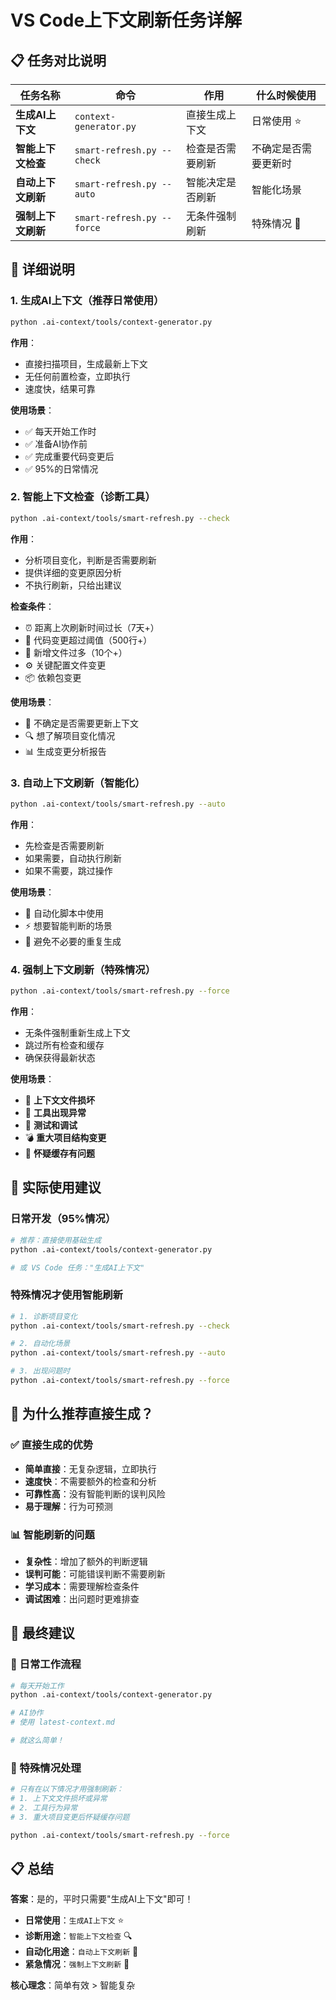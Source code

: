 # VS Code上下文刷新任务详解

## 📋 任务对比说明

| 任务名称 | 命令 | 作用 | 什么时候使用 |
|----------|------|------|-------------|
| **生成AI上下文** | `context-generator.py` | 直接生成上下文 | 日常使用 ⭐ |
| **智能上下文检查** | `smart-refresh.py --check` | 检查是否需要刷新 | 不确定是否需要更新时 |
| **自动上下文刷新** | `smart-refresh.py --auto` | 智能决定是否刷新 | 智能化场景 |
| **强制上下文刷新** | `smart-refresh.py --force` | 无条件强制刷新 | 特殊情况 🚨 |

## 🎯 详细说明

### 1. **生成AI上下文**（推荐日常使用）
```bash
python .ai-context/tools/context-generator.py
```

**作用**：
- 直接扫描项目，生成最新上下文
- 无任何前置检查，立即执行
- 速度快，结果可靠

**使用场景**：
- ✅ 每天开始工作时
- ✅ 准备AI协作前
- ✅ 完成重要代码变更后
- ✅ 95%的日常情况

### 2. **智能上下文检查**（诊断工具）
```bash
python .ai-context/tools/smart-refresh.py --check
```

**作用**：
- 分析项目变化，判断是否需要刷新
- 提供详细的变更原因分析
- 不执行刷新，只给出建议

**检查条件**：
- ⏰ 距离上次刷新时间过长（7天+）
- 📝 代码变更超过阈值（500行+）
- 📁 新增文件过多（10个+）
- ⚙️ 关键配置文件变更
- 📦 依赖包变更

**使用场景**：
- 🤔 不确定是否需要更新上下文
- 🔍 想了解项目变化情况
- 📊 生成变更分析报告

### 3. **自动上下文刷新**（智能化）
```bash
python .ai-context/tools/smart-refresh.py --auto
```

**作用**：
- 先检查是否需要刷新
- 如果需要，自动执行刷新
- 如果不需要，跳过操作

**使用场景**：
- 🤖 自动化脚本中使用
- ⚡ 想要智能判断的场景
- 💾 避免不必要的重复生成

### 4. **强制上下文刷新**（特殊情况）
```bash
python .ai-context/tools/smart-refresh.py --force
```

**作用**：
- 无条件强制重新生成上下文
- 跳过所有检查和缓存
- 确保获得最新状态

**使用场景**：
- 🚨 **上下文文件损坏**
- 🔧 **工具出现异常**
- 🧪 **测试和调试**
- 💣 **重大项目结构变更**
- 🔄 **怀疑缓存有问题**

## 🎯 实际使用建议

### 日常开发（95%情况）
```bash
# 推荐：直接使用基础生成
python .ai-context/tools/context-generator.py

# 或 VS Code 任务："生成AI上下文"
```

### 特殊情况才使用智能刷新
```bash
# 1. 诊断项目变化
python .ai-context/tools/smart-refresh.py --check

# 2. 自动化场景
python .ai-context/tools/smart-refresh.py --auto

# 3. 出现问题时
python .ai-context/tools/smart-refresh.py --force
```

## 🤔 为什么推荐直接生成？

### ✅ 直接生成的优势
- **简单直接**：无复杂逻辑，立即执行
- **速度快**：不需要额外的检查和分析
- **可靠性高**：没有智能判断的误判风险
- **易于理解**：行为可预测

### 📊 智能刷新的问题
- **复杂性**：增加了额外的判断逻辑
- **误判可能**：可能错误判断不需要刷新
- **学习成本**：需要理解检查条件
- **调试困难**：出问题时更难排查

## 🎯 最终建议

### 🌟 日常工作流程
```bash
# 每天开始工作
python .ai-context/tools/context-generator.py

# AI协作
# 使用 latest-context.md

# 就这么简单！
```

### 🚨 特殊情况处理
```bash
# 只有在以下情况才用强制刷新：
# 1. 上下文文件损坏或异常
# 2. 工具行为异常
# 3. 重大项目变更后怀疑缓存问题

python .ai-context/tools/smart-refresh.py --force
```

## 📋 总结

**答案**：是的，平时只需要"生成AI上下文"即可！

- **日常使用**：`生成AI上下文` ⭐
- **诊断用途**：`智能上下文检查` 🔍  
- **自动化用途**：`自动上下文刷新` 🤖
- **紧急情况**：`强制上下文刷新` 🚨

**核心理念**：简单有效 > 智能复杂
